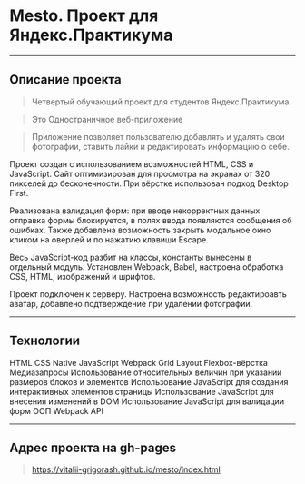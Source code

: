 # Mesto. Проект для Яндекс.Практикума

----
## Описание проекта

> Четвертый обучающий проект для студентов Яндекс.Практикума.

> Это Одностраничное веб-приложение

> Приложение позволяет пользователю добавлять и удалять свои фотографии, ставить лайки и редактировать информацию о себе. <br/>

Проект создан с использованием возможностей HTML, CSS и JavaScript. Сайт оптимизирован для просмотра на экранах от 320 пикселей до бесконечности. При вёрстке использован подход Desktop First. <br/>

Реализована валидация форм: при вводе некорректных данных отправка формы блокируется, в полях ввода появляются сообщения об ошибках. Также добавлена возможность закрыть модальное окно кликом на оверлей и по нажатию клавиши Escape. <br/>

Весь JavaScript-код разбит на классы, константы вынесены в отдельный модуль. Установлен Webpack, Babel, настроена обработка CSS, HTML, изображений и шрифтов. <br/>

Проект подключен к серверу. Настроена возможность редактироавть аватар, добавлено подтверждение при удалении фотографии.

----
## Технологии
HTML
CSS
Native JavaScript
Webpack
Grid Layout
Flexbox-вёрстка
Медиазапросы
Использование относительных величин при указании размеров блоков и элементов
Использование JavaScript для создания интерактивных элементов страницы
Использование JavaScript для внесения изменений в DOM
Использование JavaScript для валидации форм
ООП
Webpack
API

----
## Адрес проекта на gh-pages

> https://vitalii-grigorash.github.io/mesto/index.html
